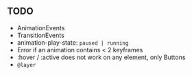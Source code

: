 ## TODO
 - AnimationEvents
 - TransitionEvents
 - animation-play-state: `paused | running`
 - Error if an animation contains < 2 keyframes
 - :hover / :active does not work on any element, only Buttons 
 - `@layer`
